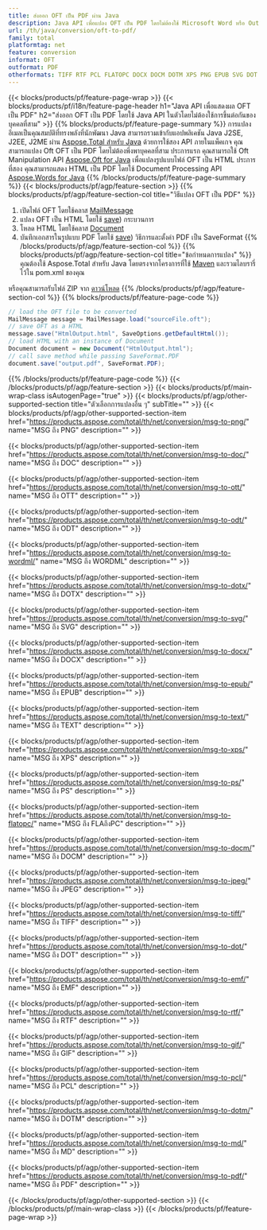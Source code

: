 ```yaml
---
title: ส่งออก OFT เป็น PDF ผ่าน Java
description: Java API เพื่อแปลง OFT เป็น PDF โดยไม่ต้องใช้ Microsoft Word หรือ Outlook
url: /th/java/conversion/oft-to-pdf/
family: total
platformtag: net
feature: conversion
informat: OFT
outformat: PDF
otherformats: TIFF RTF PCL FLATOPC DOCX DOCM DOTM XPS PNG EPUB SVG DOT TEXT GIF JPEG DOC ODT WORDML PS EMF PDF MD DOTX OTT
---
```

{{< blocks/products/pf/feature-page-wrap >}}
{{< blocks/products/pf/i18n/feature-page-header h1="Java API เพื่อแสดงผล OFT เป็น PDF" h2="ส่งออก OFT เป็น PDF โดยใช้ Java API ในตัวโดยไม่ต้องใช้การขึ้นต่อกันของบุคคลที่สาม" >}}
{{% blocks/products/pf/feature-page-summary %}}
การแปลงอีเมลเป็นคุณสมบัติที่ทรงพลังที่นักพัฒนา Java สามารถรวมเข้ากับแอปพลิเคชัน Java J2SE, J2EE, J2ME ผ่าน [Aspose.Total สำหรับ Java](https://products.aspose.com/total/java/) ด้วยการใช้สอง API ภายในแพ็คเกจ คุณสามารถแปลง Oft OFT เป็น PDF โดยไม่ต้องพึ่งพาบุคคลที่สาม ประการแรก คุณสามารถใช้ Oft Manipulation API [Aspose.Oft for Java](https://products.aspose.com/oft/java/) เพื่อแปลงรูปแบบไฟล์ OFT เป็น HTML ประการที่สอง คุณสามารถแสดง HTML เป็น PDF โดยใช้ Document Processing API [Aspose.Words for Java](https://products.aspose.com/words/java/)
{{% /blocks/products/pf/feature-page-summary  %}}
{{< blocks/products/pf/agp/feature-section >}}
{{% blocks/products/pf/agp/feature-section-col title="วิธีแปลง OFT เป็น PDF" %}}
1. เปิดไฟล์ OFT โดยใช้คลาส [MailMessage](https://apireference.aspose.com/oft/java/com.aspose.oft/mailmessage)
2. แปลง OFT เป็น HTML โดยใช้ [save](https://apireference.aspose.com/oft/java/com.aspose.oft/MailMessage#save(java.io.OutputStream,%20com.aspose.oft.SaveOptions))) กระบวนการ
3. โหลด HTML โดยใช้คลาส [Document](https://apireference.aspose.com/words/java/com.aspose.words/Document)
4. บันทึกเอกสารในรูปแบบ PDF โดยใช้ [save](https://apireference.aspose.com/words/java/com.aspose.words/Document#save(java.lang.String,com.aspose.words.SaveOptions))) วิธีการและตั้งค่า PDF เป็น SaveFormat
{{% /blocks/products/pf/agp/feature-section-col %}}
{{% blocks/products/pf/agp/feature-section-col title="ข้อกำหนดการแปลง" %}}
คุณต้องใช้ Aspose.Total สำหรับ Java โดยตรงจากโครงการที่ใช้ [Maven](https://repository.aspose.com/webapp/#/artifacts/browse/tree/General/repo/com/aspose/aspose-total) และรวมไลบรารี่ไว้ใน pom.xml ของคุณ

หรือคุณสามารถรับไฟล์ ZIP จาก [ดาวน์โหลด](https://downloads.aspose.com/total/java)
{{% /blocks/products/pf/agp/feature-section-col %}}
{{% blocks/products/pf/feature-page-code %}}
```cs
// load the OFT file to be converted
MailMessage message = MailMessage.load("sourceFile.oft"); 
// save OFT as a HTML 
message.save("HtmlOutput.html", SaveOptions.getDefaultHtml());
// load HTML with an instance of Document
Document document = new Document("HtmlOutput.html");
// call save method while passing SaveFormat.PDF
document.save("output.pdf", SaveFormat.PDF);   
```
{{% /blocks/products/pf/feature-page-code %}}
{{< /blocks/products/pf/agp/feature-section >}}
{{< blocks/products/pf/main-wrap-class isAutogenPage="true" >}}
{{< blocks/products/pf/agp/other-supported-section title="ตัวเลือกการแปลงอื่น ๆ" subTitle="" >}}
{{< blocks/products/pf/agp/other-supported-section-item href="https://products.aspose.com/total/th/net/conversion/msg-to-png/" name="MSG ถึง PNG" description="" >}}

{{< blocks/products/pf/agp/other-supported-section-item href="https://products.aspose.com/total/th/net/conversion/msg-to-doc/" name="MSG ถึง DOC" description="" >}}

{{< blocks/products/pf/agp/other-supported-section-item href="https://products.aspose.com/total/th/net/conversion/msg-to-ott/" name="MSG ถึง OTT" description="" >}}

{{< blocks/products/pf/agp/other-supported-section-item href="https://products.aspose.com/total/th/net/conversion/msg-to-odt/" name="MSG ถึง ODT" description="" >}}

{{< blocks/products/pf/agp/other-supported-section-item href="https://products.aspose.com/total/th/net/conversion/msg-to-wordml/" name="MSG ถึง WORDML" description="" >}}

{{< blocks/products/pf/agp/other-supported-section-item href="https://products.aspose.com/total/th/net/conversion/msg-to-dotx/" name="MSG ถึง DOTX" description="" >}}

{{< blocks/products/pf/agp/other-supported-section-item href="https://products.aspose.com/total/th/net/conversion/msg-to-svg/" name="MSG ถึง SVG" description="" >}}

{{< blocks/products/pf/agp/other-supported-section-item href="https://products.aspose.com/total/th/net/conversion/msg-to-docx/" name="MSG ถึง DOCX" description="" >}}

{{< blocks/products/pf/agp/other-supported-section-item href="https://products.aspose.com/total/th/net/conversion/msg-to-epub/" name="MSG ถึง EPUB" description="" >}}

{{< blocks/products/pf/agp/other-supported-section-item href="https://products.aspose.com/total/th/net/conversion/msg-to-text/" name="MSG ถึง TEXT" description="" >}}

{{< blocks/products/pf/agp/other-supported-section-item href="https://products.aspose.com/total/th/net/conversion/msg-to-xps/" name="MSG ถึง XPS" description="" >}}

{{< blocks/products/pf/agp/other-supported-section-item href="https://products.aspose.com/total/th/net/conversion/msg-to-ps/" name="MSG ถึง PS" description="" >}}

{{< blocks/products/pf/agp/other-supported-section-item href="https://products.aspose.com/total/th/net/conversion/msg-to-flatopc/" name="MSG ถึง FLAถึงPC" description="" >}}

{{< blocks/products/pf/agp/other-supported-section-item href="https://products.aspose.com/total/th/net/conversion/msg-to-docm/" name="MSG ถึง DOCM" description="" >}}

{{< blocks/products/pf/agp/other-supported-section-item href="https://products.aspose.com/total/th/net/conversion/msg-to-jpeg/" name="MSG ถึง JPEG" description="" >}}

{{< blocks/products/pf/agp/other-supported-section-item href="https://products.aspose.com/total/th/net/conversion/msg-to-tiff/" name="MSG ถึง TIFF" description="" >}}

{{< blocks/products/pf/agp/other-supported-section-item href="https://products.aspose.com/total/th/net/conversion/msg-to-dot/" name="MSG ถึง DOT" description="" >}}

{{< blocks/products/pf/agp/other-supported-section-item href="https://products.aspose.com/total/th/net/conversion/msg-to-emf/" name="MSG ถึง EMF" description="" >}}

{{< blocks/products/pf/agp/other-supported-section-item href="https://products.aspose.com/total/th/net/conversion/msg-to-rtf/" name="MSG ถึง RTF" description="" >}}

{{< blocks/products/pf/agp/other-supported-section-item href="https://products.aspose.com/total/th/net/conversion/msg-to-gif/" name="MSG ถึง GIF" description="" >}}

{{< blocks/products/pf/agp/other-supported-section-item href="https://products.aspose.com/total/th/net/conversion/msg-to-pcl/" name="MSG ถึง PCL" description="" >}}

{{< blocks/products/pf/agp/other-supported-section-item href="https://products.aspose.com/total/th/net/conversion/msg-to-dotm/" name="MSG ถึง DOTM" description="" >}}

{{< blocks/products/pf/agp/other-supported-section-item href="https://products.aspose.com/total/th/net/conversion/msg-to-md/" name="MSG ถึง MD" description="" >}}

{{< blocks/products/pf/agp/other-supported-section-item href="https://products.aspose.com/total/th/net/conversion/msg-to-pdf/" name="MSG ถึง PDF" description="" >}}


{{< /blocks/products/pf/agp/other-supported-section >}}
{{< /blocks/products/pf/main-wrap-class >}}
{{< /blocks/products/pf/feature-page-wrap >}}
